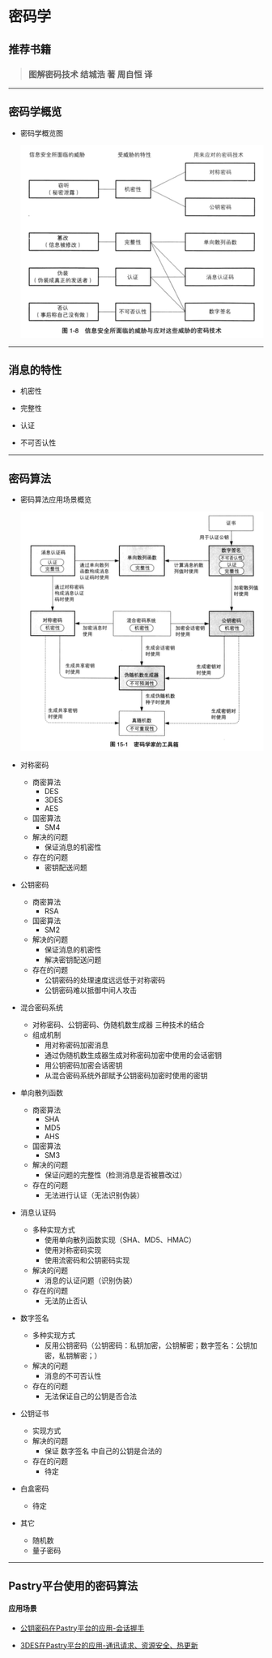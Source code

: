 # 密码学

## 推荐书籍

> ### 图解密码技术  结城浩 著   周自恒 译
        
----
## 密码学概览

* 密码学概览图

    ![密码学概览](/pastry/images/ready/cryptology/cryptology_1.png)

----
## 消息的特性

* 机密性

* 完整性

* 认证

* 不可否认性

----
## 密码算法

* 密码算法应用场景概览

    ![密码学概览2](/pastry/images/ready/cryptology/cryptology_2.png)

* 对称密码
    * 商密算法
        * DES
        * 3DES
        * AES
    * 国密算法
        * SM4
    * 解决的问题
        * 保证消息的机密性
    * 存在的问题
        * 密钥配送问题
* 公钥密码
    * 商密算法
        * RSA
    * 国密算法
        * SM2
    * 解决的问题  
        * 保证消息的机密性
        * 解决密钥配送问题
    * 存在的问题
        * 公钥密码的处理速度远远低于对称密码
        * 公钥密码难以抵御中间人攻击
* 混合密码系统
    * 对称密码、公钥密码、伪随机数生成器 三种技术的结合
    * 组成机制
        * 用对称密码加密消息
        * 通过伪随机数生成器生成对称密码加密中使用的会话密钥
        * 用公钥密码加密会话密钥
        * 从混合密码系统外部赋予公钥密码加密时使用的密钥
* 单向散列函数
    * 商密算法
        * SHA
        * MD5
        * AHS 
    * 国密算法
        * SM3
    * 解决的问题
        * 保证问题的完整性（检测消息是否被篡改过）
    * 存在的问题
        * 无法进行认证（无法识别伪装）
    
* 消息认证码
    * 多种实现方式
        * 使用单向散列函数实现（SHA、MD5、HMAC）
        * 使用对称密码实现
        * 使用流密码和公钥密码实现
    * 解决的问题
        * 消息的认证问题（识别伪装）
    * 存在的问题
        * 无法防止否认
        
* 数字签名
    * 多种实现方式
        * 反用公钥密码（公钥密码：私钥加密，公钥解密；数字签名：公钥加密，私钥解密；）
    * 解决的问题
        * 消息的不可否认性
    * 存在的问题
        * 无法保证自己的公钥是否合法

* 公钥证书
    * 实现方式
    * 解决的问题
        * 保证 数字签名 中自己的公钥是合法的
    * 存在的问题
        * 待定
        
* 白盒密码
    * 待定
    
* 其它
    * 随机数
    * 量子密码
  
----
## Pastry平台使用的密码算法

#### 应用场景

* [公钥密码在Pastry平台的应用-会话握手][net_issues5]

* [3DES在Pastry平台的应用-通讯请求、资源安全、热更新][net_issues4]


[net_issues4]: https://github.com/pastryTeam/pastryTeam.github.io/issues/4

[net_issues5]: https://github.com/pastryTeam/pastryTeam.github.io/issues/5
